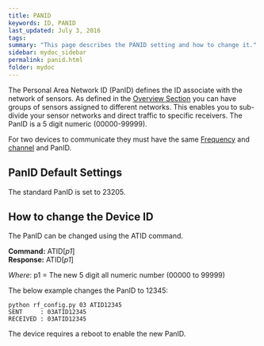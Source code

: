 ```yaml
---
title: PANID
keywords: ID, PANID
last_updated: July 3, 2016
tags:  
summary: "This page describes the PANID setting and how to change it."
sidebar: mydoc_sidebar
permalink: panid.html
folder: mydoc
---
```


The Personal Area Network ID (PanID) defines the ID associate with the network of sensors. As defined in the [Overview Section](index.html) you can have groups of sensors assigned to different networks. This enables you to sub-divide your sensor networks and direct traffic to specific receivers. The PanID is a 5 digit numeric (00000-99999).   

For two devices to communicate they must have the same [Frequency](frequency.html) and [channel](channel.html) and PanID. 
  

## PanID Default Settings
The standard PanID is set to 23205.

## How to change the Device ID 

The PanID can be changed using the ATID command. 

**Command:** ATID[*p1*] <br>
**Response:** ATID[*p1*]

*Where*: p1 = The new 5 digit all numeric number (00000 to 99999)

The below example changes the PanID to 12345:

```
python rf_config.py 03 ATID12345
SENT     : 03ATID12345
RECEIVED : 03ATID12345
```

The device requires a reboot to enable the new PanID.